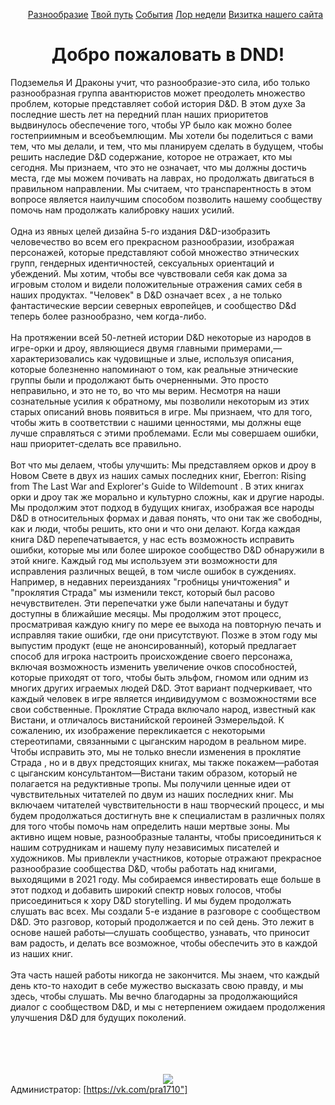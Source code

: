 <!DOCTYPE html>
<html lang="en">
<head>
    <meta charset="UTF-8" />
        <div align="center">
            <ul id="navbar">
                <a href="сайт.html">Разнообразие</a>
                <a href="путь.html">Твой путь</a>
                <a href="ивентс.html">События</a>
                <a href="викньюс.html">Лор недели</a>
                <a href="визитка.html">Визитка нашего сайта</a>
            </ul>
        </div>
    </header>
    <h1><div align="center"> Добро пожаловать в DND! </div></h1>


Подземелья И Драконы учит, что разнообразие-это сила, ибо только разнообразная группа авантюристов может преодолеть множество проблем, которые представляет собой история D&D.
    В этом духе За последние шесть лет на передний план наших приоритетов выдвинулось обеспечение того, чтобы УР было как можно более гостеприимным и всеобъемлющим. Мы хотели бы поделиться с вами тем, что мы делали,
    и тем, что мы планируем сделать в будущем, чтобы решить наследие D&D содержание, которое не отражает, кто мы сегодня. Мы признаем, что это не означает, что мы должны достичь места, где мы можем почивать на лаврах,
    но продолжать двигаться в правильном направлении. Мы считаем, что транспарентность в этом вопросе является наилучшим способом позволить нашему сообществу помочь нам продолжать калибровку наших усилий.
    <br><br>
    Одна из явных целей дизайна 5-го издания D&D-изобразить человечество во всем его прекрасном разнообразии, изображая персонажей, которые представляют собой множество этнических групп, гендерных идентичностей,
    сексуальных ориентаций и убеждений. Мы хотим, чтобы все чувствовали себя как дома за игровым столом и видели положительные отражения самих себя в наших продуктах. "Человек" в D&D означает всех , а не только
    фантастические версии северных европейцев, и сообщество D&d теперь более разнообразно, чем когда-либо.
    <br><br>
    На протяжении всей 50-летней истории D&D некоторые из народов в игре-орки и дроу, являющиеся двумя главными примерами,—характеризовались как чудовищные и злые, используя описания, которые болезненно напоминают о том,
    как реальные этнические группы были и продолжают быть очерненными. Это просто неправильно, и это не то, во что мы верим. Несмотря на наши сознательные усилия к обратному, мы позволили некоторым из этих старых описаний
    вновь появиться в игре. Мы признаем, что для того, чтобы жить в соответствии с нашими ценностями, мы должны еще лучше справляться с этими проблемами. Если мы совершаем ошибки, наш приоритет-сделать все правильно.
    <br><br>
    Вот что мы делаем, чтобы улучшить:
    Мы представляем орков и дроу в Новом Свете в двух из наших самых последних книг, Eberron: Rising from The Last War and Explorer's Guide to Wildemount . В этих книгах орки и дроу так же морально и культурно сложны, как
    и другие народы. Мы продолжим этот подход в будущих книгах, изображая все народы D&D в относительных формах и давая понять, что они так же свободны, как и люди, чтобы решить, кто они и что они делают.
    Когда каждая книга D&D перепечатывается, у нас есть возможность исправить ошибки, которые мы или более широкое сообщество D&D обнаружили в этой книге. Каждый год мы используем эти возможности для исправления различных
    вещей, в том числе ошибок в суждениях. Например, в недавних переизданиях "гробницы уничтожения" и "проклятия Страда" мы изменили текст, который был расово нечувствителен. Эти перепечатки уже были напечатаны и будут
    доступны в ближайшие месяцы. Мы продолжим этот процесс, просматривая каждую книгу по мере ее выхода на повторную печать и исправляя такие ошибки, где они присутствуют.
    Позже в этом году мы выпустим продукт (еще не анонсированный), который предлагает способ для игрока настроить происхождение своего персонажа, включая возможность изменить увеличение очков способностей, которые
    приходят от того, чтобы быть эльфом, гномом или одним из многих других играемых людей D&D. Этот вариант подчеркивает, что каждый человек в игре является индивидуумом с возможностями все свои собственные.
    Проклятие Страда включало народ, известный как Вистани, и отличалось вистанийской героиней Эзмерельдой. К сожалению, их изображение перекликается с некоторыми стереотипами, связанными с цыганским народом в реальном
    мире. Чтобы исправить это, мы не только внесли изменения в проклятие Страда , но и в двух предстоящих книгах, мы также покажем—работая с цыганским консультантом—Вистани таким образом, который не полагается на
    редуктивные тропы.
    Мы получили ценные идеи от чувствительных читателей по двум из наших последних книг. Мы включаем читателей чувствительности в наш творческий процесс, и мы будем продолжаться достигнуть вне к специалистам в различных
    полях для того чтобы помочь нам определить наши мертвые зоны.
    Мы активно ищем новые, разнообразные таланты, чтобы присоединиться к нашим сотрудникам и нашему пулу независимых писателей и художников. Мы привлекли участников, которые отражают прекрасное разнообразие сообщества D&D,
    чтобы работать над книгами, выходящими в 2021 году. Мы собираемся инвестировать еще больше в этот подход и добавить широкий спектр новых голосов, чтобы присоединиться к хору D&D storytelling.
    И мы будем продолжать слушать вас всех. Мы создали 5-е издание в разговоре с сообществом D&D. Это разговор, который продолжается и по сей день. Это лежит в основе нашей работы—слушать сообщество, узнавать, что приносит
    вам радость, и делать все возможное, чтобы обеспечить это в каждой из наших книг.
    <br><br>
    Эта часть нашей работы никогда не закончится. Мы знаем, что каждый день кто-то находит в себе мужество высказать свою правду, и мы здесь, чтобы слушать. Мы вечно благодарны за продолжающийся диалог с сообществом D&D,
    и мы с нетерпением ожидаем продолжения улучшения D&D для будущих поколений.    <br><br>
    <br><br>
    <br> <div align="center"><a href="https://hobbygames.ru/dungeons-and-dragons"><img src="DNDshss.png"></a></div>
    Администратор: [https://vk.com/pra1710"]</a>
</body>
</html>
